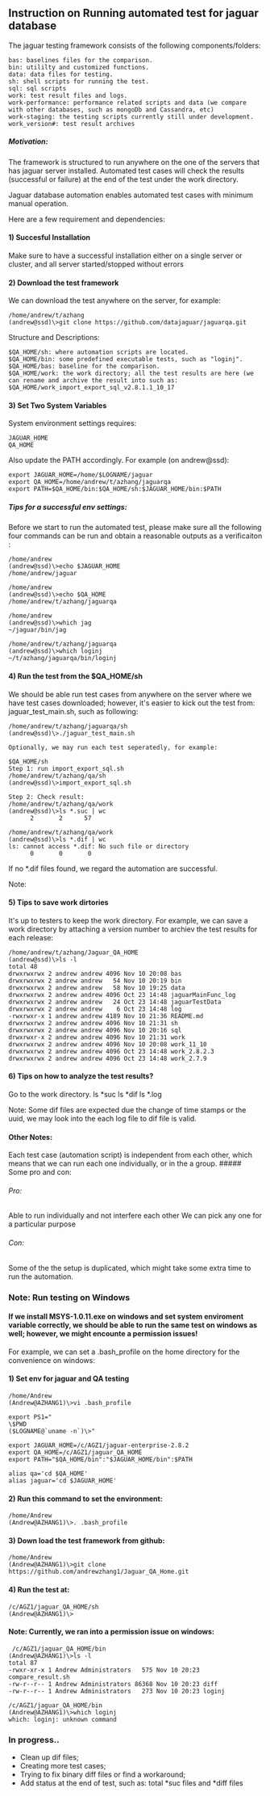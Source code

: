 ## Instruction on Running automated test for jaguar database

The jaguar testing framework consists of the following components/folders:

```
bas: baselines files for the comparison.
bin: utililty and customized functions.
data: data files for testing.
sh: shell scripts for running the test.
sql: sql scripts
work: test result files and logs.
work-performance: performance related scripts and data (we compare with other databases, such as mongoDb and Cassandra, etc)
work-staging: the testing scripts currently still under development.
work_version#: test result archives

```

##### Motivation: 
The framework is structured to run anywhere on the one of the servers that has jaguar server installed. 
Automated test cases will check the results (successful or failure) at the end of the test under the work directory.

Jaguar database automation enables automated test cases with minimum manual operation. 

Here are a few requirement and dependencies:
#### 1) Succesful Installation
Make sure to have a successful installation either on a single server or cluster, and all server started/stopped without errors 
#### 2) Download the test framework
We can download the test anywhere on the server, for example:

```
/home/andrew/t/azhang
(andrew@ssd)\>git clone https://github.com/datajaguar/jaguarqa.git
```
Structure and Descriptions: 
```
$QA_HOME/sh: where automation scripts are located. 
$QA_HOME/bin: some predefined executable tests, such as "loginj". 
$QA_HOME/bas: baseline for the comparison. 
$QA_HOME/work: the work directory; all the test results are here (we can rename and archive the result into such as: 
$QA_HOME/work_import_export_sql_v2.8.1.1_10_17 
```

#### 3) Set Two System Variables 
System environment settings requires: 
```
JAGUAR_HOME 
QA_HOME 
```

Also update the PATH accordingly. For example (on andrew@ssd): 
```
export JAGUAR_HOME=/home/$LOGNAME/jaguar
export QA_HOME=/home/andrew/t/azhang/jaguarqa
export PATH=$QA_HOME/bin:$QA_HOME/sh:$JAGUAR_HOME/bin:$PATH
```

##### Tips for a successful env settings:
Before we start to run the automated test, please make sure all the following four commands can be run and obtain a reasonable outputs as a verificaiton :

```
/home/andrew
(andrew@ssd)\>echo $JAGUAR_HOME
/home/andrew/jaguar

/home/andrew
(andrew@ssd)\>echo $QA_HOME
/home/andrew/t/azhang/jaguarqa

/home/andrew
(andrew@ssd)\>which jag
~/jaguar/bin/jag

/home/andrew/t/azhang/jaguarqa
(andrew@ssd)\>which loginj
~/t/azhang/jaguarqa/bin/loginj
```

#### 4) Run the test from the $QA_HOME/sh
We should be able run test cases from anywhere on the server where we have test cases downloaded; however, 
it's easier to kick out the test from: jaguar_test_main.sh, such as following:

```
/home/andrew/t/azhang/jaguarqa/sh
(andrew@ssd)\>./jaguar_test_main.sh

Optionally, we may run each test seperatedly, for example:

$QA_HOME/sh 
Step 1: run import_export_sql.sh 
/home/andrew/t/azhang/qa/sh 
(andrew@ssd)\>import_export_sql.sh 
 
Step 2: Check result: 
/home/andrew/t/azhang/qa/work 
(andrew@ssd)\>ls *.suc | wc 
      2       2      57 
  
/home/andrew/t/azhang/qa/work 
(andrew@ssd)\>ls *.dif | wc 
ls: cannot access *.dif: No such file or directory 
      0       0       0 
```

If no *.dif files found, we regard the automation are successful. 

Note: 

#### 5) Tips to save work dirtories

It's up to testers to keep the work directory. For example, we can save a work directory by attaching a version number to archiev the test results for each release:

```
/home/andrew/t/azhang/Jaguar_QA_HOME
(andrew@ssd)\>ls -l
total 48
drwxrwxrwx 2 andrew andrew 4096 Nov 10 20:08 bas
drwxrwxrwx 2 andrew andrew   54 Nov 10 20:19 bin
drwxrwxrwx 2 andrew andrew   58 Nov 10 19:25 data
drwxrwxrwx 2 andrew andrew 4096 Oct 23 14:48 jaguarMainFunc_log
drwxrwxrwx 2 andrew andrew   24 Oct 23 14:48 jaguarTestData
drwxrwxrwx 2 andrew andrew    6 Oct 23 14:48 log
-rwxrwxr-x 1 andrew andrew 4189 Nov 10 21:36 README.md
drwxrwxrwx 2 andrew andrew 4096 Nov 10 21:31 sh
drwxrwxrwx 2 andrew andrew 4096 Nov 10 20:16 sql
drwxrwxr-x 2 andrew andrew 4096 Nov 10 21:31 work
drwxrwxrwx 2 andrew andrew 4096 Nov 10 20:08 work_11_10
drwxrwxrwx 2 andrew andrew 4096 Oct 23 14:48 work_2.8.2.3
drwxrwxrwx 2 andrew andrew 4096 Oct 23 14:48 work_2.7.9

```

#### 6) Tips on how to analyze the test results?
Go to the work directory. 
ls *suc
ls *dif
ls *.log

Note: Some dif files are expected due the change of time stamps or the uuid, we may look into the each log file to dif file is valid.

#### Other Notes: 
Each test case (automation script) is independent from each other, which means that we can run each one individually, or in the a group. ##### Some pro and con: 
###### Pro: 
Able to run individually and not interfere each other 
We can pick any one for a particular purpose  
###### Con: 
Some of the the setup is duplicated, which might take some extra time to run the automation. 
 
 
### Note: Run testing on Windows
#### If we install MSYS-1.0.11.exe on windows and set system enviroment variable correctly, we should be able to run the same test on windows as well; however, we might encounte a permission issues!

For example, we can set a .bash_profile on the home directory for the convenience on windows:

#### 1)  Set env for jaguar and QA testing
```
/home/Andrew
(Andrew@AZHANG1)\>vi .bash_profile

export PS1="
\$PWD
($LOGNAME@`uname -n`)\>"

export JAGUAR_HOME=/c/AGZ1/jaguar-enterprise-2.8.2
export QA_HOME=/c/AGZ1/jaguar_QA_HOME
export PATH="$QA_HOME/bin":"$JAGUAR_HOME/bin":$PATH

alias qa='cd $QA_HOME'
alias jaguar='cd $JAGUAR_HOME'
```

#### 2) Run this command to set the environment:
```
/home/Andrew
(Andrew@AZHANG1)\>. .bash_profile
```

#### 3) Down load the test framework from github:
```
/home/Andrew
(Andrew@AZHANG1)\>git clone https://github.com/andrewzhang1/Jaguar_QA_Home.git
```

#### 4) Run the test at:

```
/c/AGZ1/jaguar_QA_HOME/sh
(Andrew@AZHANG1)\>
```

#### Note: Currently, we ran into a permission issue on windows:
```
 /c/AGZ1/jaguar_QA_HOME/bin
(Andrew@AZHANG1)\>ls -l
total 87
-rwxr-xr-x 1 Andrew Administrators   575 Nov 10 20:23 compare_result.sh
-rw-r--r-- 1 Andrew Administrators 86368 Nov 10 20:23 diff
-rw-r--r-- 1 Andrew Administrators   273 Nov 10 20:23 loginj

/c/AGZ1/jaguar_QA_HOME/bin
(Andrew@AZHANG1)\>which loginj
which: loginj: unknown command
```

### In progress..
- Clean up dif files;
- Creating more test cases;
- Trying to fix binary diff files or find a workaround;
- Add status at the end of test, such as: total *suc files and *diff files

